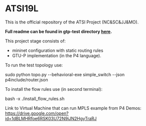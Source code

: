 # ATSI19L

This is the official repository of the ATSI Project (NC&SC&JJ&MO).

**Full readme can be found in gtp-test directory [here](https://github.com/atsi-19l/ATSI19L/blob/master/gtp-test/README.md).**

This project stage consists of:
- mininet configuration with static routing rules
- GTU-P implementation (in the P4 language).

To run the test topology use:

sudo python topo.py --behavioral-exe simple_switch --json p4include/router.json

To install the flow rules use (in second terminal):

bash -x ./install_flow_rules.sh

Link to Virtual Machine that can run MPLS example from P4 Demos:
https://drive.google.com/open?id=1dBLMHRfoe6RSK03U72N9iJN2HgyTraRJ
